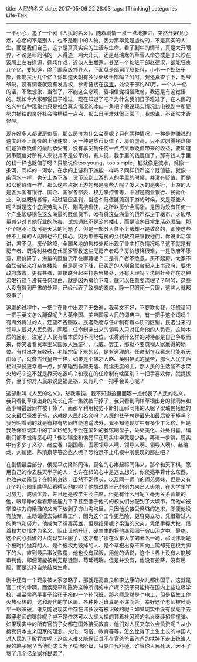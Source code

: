 title: 人民的名义
date: 2017-05-06 22:28:03
tags: [Thinking]
categories: Life-Talk

---

一不小心，追了一个剧《人民的名义》，随着剧情一点一点地推进，突然开始很心疼，心疼的不是别人，也不是剧中的人物，因为那毕竟是虚构的，不是真实的人生，而是我们自己，这才是真真实实的生活与生命。看了剧中的情节，真是大开眼界，不论是祁同伟的一人得道，鸡犬升天，还是赵瑞龙的草菅人命亦或是丁义珍在饭局上左右逢源，逢场作戏，近似人生赢家。甚至一个处级干部赵德汉，都能狂贪几个亿，要知道，除了国家级领导人，下面就是部司厅局处科，小小一个处级干部，都能贪污几个亿？你知道天朝有多少处级干部吗？呵呵，我还真查了下，毛爷爷说，没有调查就没有发言权，参考链接在[这里](https://www.zhihu.com/question/23916966?sort=created)，处级干部约60万，一个人一亿的话，不敢想象，当然了，不能这么悲观，要相信党相信政府，我还是有这觉悟的。现如今大家都说日子难过，现在知道了吧？为什么我们日子难过了，在人民的名义中各种现象也只是社会真实情况的冰山一角吧？假设现实情况比电视剧中所要努力描绘的良好社会略槽糕一点点，那么日子难就很正常了，我想说，不正常才奇怪哩。

现在好多人都说房价高，那么房价为什么会高呢？只有两种情况，一种是你赚钱的速度赶不上房价的上涨速度，另一种是货币贬值了，房价虚高，只不过刚需接盘侠们是货币贬值的最后承受者，没有享受到任何一点点货币贬值带来的收益，要知道货币贬值对所有人来说并不是公平的，有人说，我手里的钱贬值了，那有钱人手里的钱一样也贬值了呀？只能说你too young，too simple，钱就像是流水，就像一条河，同样的一河水，在水的上游和下游能一样吗？同样货币这个贬值链，就像一条河水一样，也分上游下游，货币流到上游的人的手里的时候，并没有贬值，而是和以前价值一样，那么这些占据上游的都是哪些人呢？发大水的是央行，上游的人是各大国有银行、国企、国家各部委、权力掌控者等，中游是商业银行、民营企业、利益既得者等，经过层层盘剥，当这个贬值链流到下游的时候，又是哪些人呢？就是这个底层劳动人民、刚需接盘侠，之所以房价会高涨，是因为没有任何一个产业能够锁住这么海量的贬值货币，唯有将这些海量的货币存之于楼市，才能尽量减少对其他行业的伤害，试想通胀不是流向楼市，而是流向日常生活必须品，那个个吃不上饭可是天大的问题了，但是一部分人住不上房却不是致命的，即使这些住不上房的人闹腾也不用操心，因为那些有房的会代政府来管教他们，你说此话怎讲，君不见，房价略降，全国各地的售楼处都出现了业主打杂情况吗？这不就是有房产者、既得利益者在代国家管教这些无房产者吗？房价想降很难，一是政府不愿意，房价降了，海量的贬值货币往哪藏呢？二是有产者不愿意，买不起房，大家不会联合起来打杂售楼处，但是房价下降，已买房的人则会联合起来上书政府，要求政府救市，更有甚者，直接联合起来打杂售楼处，还有天理吗？法制社会存在这种流氓行径？没有任何理由，就是因为房价下降，就可以任意耍流氓了？呵呵，这些人没有得到严肃的处理，已经代表了政府的态度，睁一只眼闭一只眼，这些人就都没事了。

追剧的过程中，一把手在剧中出现了无数遍，我英文不好，不要欺负我，我想请问一把手英文怎么翻译呢？大英帝国、美帝国家人民的词典中，有一把手这个词吗？有海外待过的人，还望不吝赐教。民选政府与任命制有着本质的区别，民选出来的领导人要对人民负责，同理，任命制选出来的领导人只对任命他的人负责。这种本质的区别，注定了人民有着本质的不同地位，该得到什么样的对待都是自己争取而来，你笑着看资本主义国家人民游行、示威、罢工，那就不要忽视人家赢得的地位。有付出才有收获，老祖宗留下来的话，是有道理的。任命制在我看来只能听天由命了，就像古代皇帝一样，如果是个雄才大略、英明神武的皇帝，那么人民生活相对来说更幸福一点，如果碰到昏庸无能、荒淫无度的主，那人民的生活能不水深火热吗？这不就是靠天吃饭吗？和现在的任命制有啥区别？一把手喜欢你，就提拔你，至于你对人民来说是福是祸，又有几个一把手会关心呢？

这部剧叫《人民的名义》，恕我愚钝，我不知道这里面哪一点代表了人民的名义，我只看到草根出身的处长在第一集就被干掉了，我只看到同样草根出身的祁同伟和高小琴最后同样被干掉了，而那个利用权势不断打压祁同伟的人呢？梁璐包括他的父亲最后毫发无损，这就是人民的名义吗？人民的孩子总是最先和最后被干掉吗？我分明看到的就是有权有势同样能逍遥法外，我不知道现实中有多少丁义珍，但是我敢保证现实中的丁义珍绝对不会在国外的餐馆刷盘子，处处美化、处处讨喜，编剧们都不觉得恶心吗？像沙瑞金和侯亮平在现实中毕竟是少数，再进一步讲，现实中有多少丁义珍、赵立春（副国级，国家领导人啊、领导人啊、领导人啊）、赵瑞龙、刘新建、陈清泉等等这些人呢？恐怕远不止电视中所表现的那些吧？

在剧情最后部分，侯亮平劝降祁同伟，莫名的心疼起祁同伟来，那个和天下棋，愿用自己的命去胜天半子的人，也许在祁的心中是这么想的，你侯亮平算什么东西，也敢来劝降我？在祁的身边，虽然不乏师长，以及同一师门的师弟师妹，但是又有几个打心眼里瞧得起看得起他的呢？他想过靠自己的努力来出人头地，在大学里学习努力，成绩优异，并且还是校学生会主席，但是有什么用呢？毫无关系背景的他，眼睁睁的看着那些能力平平甚至低于他的的校友们分配到了大城市，而他却被掌控权力的梁璐的父亲下放到了穷山沟沟里，只因他没接受梁璐的追求，即便他没有放弃，主动请缨去做缉毒工作，因为这个工作更危险，更容易立功，凭借着过人的勇气和努力，他成为了缉毒英雄，但是结果呢？梁璐的父亲，凭借手握大权，借着权力以惜才为名义，阻止让他升迁，硬生生的将他继续困于穷山沟之中。最终，这个内心孤傲的人向现实屈服了，这才有了那在汉东大学的著名一跪，祁同伟啊是个被时代抛弃的人、是个被权力毁掉的人、是个草根出身不断向上爬却死在权力脚下的人，直到最后事发败露，他也没有屈服，用他的话说，这个世界上没有人能够审判他，即便可能被判无期徒刑，苟延残喘，但是并没有，他没有投降，没有屈服，而是选择自杀结束生命。

剧中还有一个现象被大家忽略了，那就是高育良和李达康的女儿都出国了，这就是官二代的命啊。而侯亮平和陈海这种所谓的中产呢？孩子只能挤在国内上些垃圾学校，甚至侯亮平妻子给孩子报的一个补习班，那老师居然是个电工，但是招生工作火热火热的，这和现代的学区房、各种补习班真是不谋而合。幸好这个老师被侯亮平一眼识破，谁又能说现实中存在诸多没有被识破的呢？如果现实中没有侯亮平去戳穿老师的嘴脸呢？岂不是依然可以大摇大摆的顶着补习班的名义继续招摇撞骗。如果现实中的所有官员子女都在国外接受教育，他们对人民又怎么会负责呢？从小接受资本主义国家的理念、文化、习俗、教育等等，怎么比得了土生土长的中国人对人民的了解程度呢？这些人谁又能保证其不在官爸爸富爸爸的扶持下走上统治人民的路子呢？当他们成长为了统治阶级，只要自我舒适，谁管你人民死活，大不了贪了几个亿全家移民罢了。
